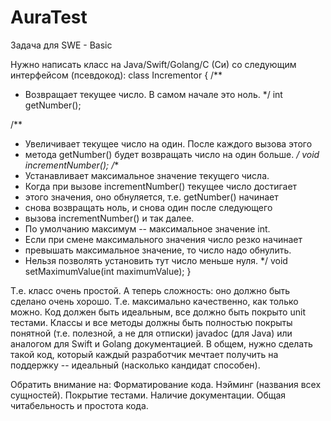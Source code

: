 # AuraTest

Задача для SWE - Basic

Нужно написать класс на Java/Swift/Golang/С (Си) со следующим интерфейсом (псевдокод):
class Incrementor {
/**
* Возвращает текущее число. В самом начале это ноль.
*/
int getNumber();

/**
* Увеличивает текущее число на один. После каждого вызова этого
* метода getNumber() будет возвращать число на один больше.
*/
void 
incrementNumber();
/**
* Устанавливает максимальное значение текущего числа.
* Когда при вызове incrementNumber() текущее число достигает
* этого значения, оно обнуляется, т.е. getNumber() начинает
* снова возвращать ноль, и снова один после следующего
* вызова incrementNumber() и так далее.
* По умолчанию максимум -- максимальное значение int.
* Если при смене максимального значения число резко начинает
* превышать максимальное значение, то число надо обнулить.
* Нельзя позволять установить тут число меньше нуля.
*/
void setMaximumValue(int maximumValue);
}

Т.е. класс очень простой. А теперь сложность: оно должно быть сделано очень хорошо. Т.е. максимально качественно, как только можно. Код должен быть идеальным, все должно быть покрыто unit тестами. Классы и все методы должны быть полностью покрыты понятной (т.е. полезной, а не для отписки) javadoc (для Java) или аналогом для Swift и Golang документацией. В общем, нужно сделать такой код, который каждый разработчик мечтает получить на поддержку -- идеальный (насколько кандидат способен).

Обратить внимание на:
Форматирование кода.
Нэйминг (названия всех сущностей).
Покрытие тестами.
Наличие документации.
Общая читабельность и простота кода.

